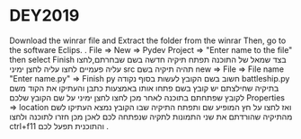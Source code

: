 # DEY2019

Download the winrar file and Extract the folder from the winrar Then, go to the software Eclips.                                   .
File => New => Pydev Project => "Enter name to the file" then select Finish
בצד שמאל של התוכנה תפתח תיקיה חדשה בשם שבחרתם,לחצו עליה פעמיים 
לחצו עליה לחצן ימיני src תהיה תיקיה בשם 
new => File => File name "Enter name.py" => Finish
py חשוב בשם הקובץ לעשות בסוף נקודה 
battleship.py בתיקיה שחילצתם יש קובץ בשם
פתחו אותו באמצעות כתבן והעתיקו את הקוד משם לקובץ שפתחתם בתוכנה
לאחר מכן לחצו לחצן ימיני על שם הקובץ שלכם 
Properties => location
ואז לחצו על חץ המופיע שם ותפתח התיקיה שבו הקובץ נמצא
העתיקו לשם מהתיקיה שהורדתם את שני התמונות לתקיה שנפתחה לכם
לאכן מכן חזרו לתוכנה ולחצו
ctrl+f11
והתוכנית תפעל לכם
.
